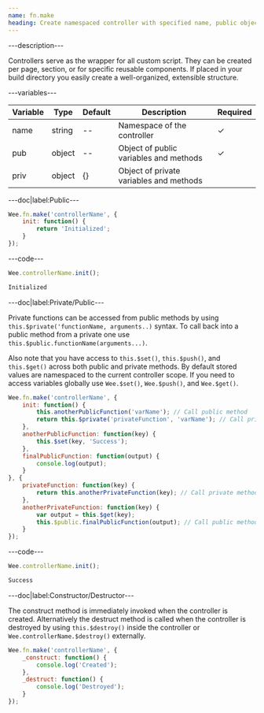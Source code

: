 ```yaml
---
name: fn.make
heading: Create namespaced controller with specified name, public object, and optional private object
---
```


---description---

Controllers serve as the wrapper for all custom script. They can be created per page, section, or for specific reusable components. If placed in your build directory you easily create a well-organized, extensible structure.

---variables---

| Variable | Type   | Default | Description                             | Required |
| -------- | ------ | ------- | --------------------------------------- | -------- |
| name     | string | --      | Namespace of the controller             | &#10003; |
| pub      | object | --      | Object of public variables and methods  | &#10003; |
| priv     | object | {}      | Object of private variables and methods |          |

---doc|label:Public---

```javascript
Wee.fn.make('controllerName', {
	init: function() {
		return 'Initialized';
	}
});
```

---code---

```javascript
Wee.controllerName.init();
```

```javascript
Initialized
```

---doc|label:Private/Public---

Private functions can be accessed from public methods by using ```this.$private('functionName, arguments..)``` syntax. To call back into a public method from a private one use ```this.$public.functionName(arguments...)```.

Also note that you have access to ```this.$set()```, ```this.$push()```, and ```this.$get()``` across both public and private methods. By default stored values are namespaced to the current controller scope. If you need to access variables globally use ```Wee.$set()```, ```Wee.$push()```, and ```Wee.$get()```.

```javascript
Wee.fn.make('controllerName', {
	init: function() {
		this.anotherPublicFunction('varName'); // Call public method
		return this.$private('privateFunction', 'varName'); // Call private method
	},
	anotherPublicFunction: function(key) {
		this.$set(key, 'Success');
	},
	finalPublicFunction: function(output) {
		console.log(output);
	}
}, {
	privateFunction: function(key) {
		return this.anotherPrivateFunction(key); // Call private method
	},
	anotherPrivateFunction: function(key) {
		var output = this.$get(key);
		this.$public.finalPublicFunction(output); // Call public method
	}
});
```

---code---

```javascript
Wee.controllerName.init();
```

```javascript
Success
```

---doc|label:Constructor/Destructor---

The construct method is immediately invoked when the controller is created. Alternatively the destruct method is called when the controller is destroyed by using ```this.$destroy()``` inside the controller or ```Wee.controllerName.$destroy()``` externally.

```javascript
Wee.fn.make('controllerName', {
	_construct: function() {
		console.log('Created');
	},
	_destruct: function() {
		console.log('Destroyed');
	}
});
```